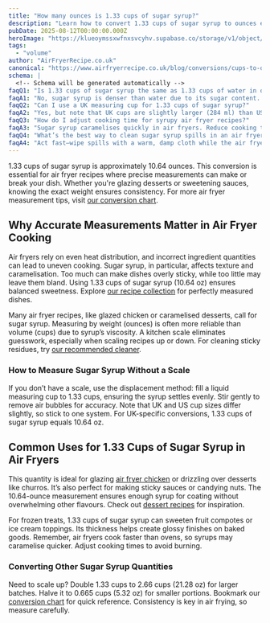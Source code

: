 ```yaml
---
title: "How many ounces is 1.33 cups of sugar syrup?"
description: "Learn how to convert 1.33 cups of sugar syrup to ounces easily for precise air fryer recipes. Get accurate measurements in seconds!"
pubDate: 2025-08-12T00:00:00.000Z
heroImage: "https://klueoymssxwfnxsvcyhv.supabase.co/storage/v1/object/public/Shmucket/how-many-ounces-is-1-33-cups-of-sugar-syrup.webp"
tags:
  - "volume"
author: "AirFryerRecipe.co.uk"
canonical: "https://www.airfryerrecipe.co.uk/blog/conversions/cups-to-ounces/how-many-ounces-is-1-33-cups-of-sugar-syrup"
schema: |
  <!-- Schema will be generated automatically -->
faqQ1: "Is 1.33 cups of sugar syrup the same as 1.33 cups of water in ounces?"
faqA1: "No, sugar syrup is denser than water due to its sugar content. While 1.33 cups of water weighs about 11.2 ounces, 1.33 cups of sugar syrup is approximately 10.64 ounces. Always check specific ingredient densities for accurate conversions."
faqQ2: "Can I use a UK measuring cup for 1.33 cups of sugar syrup?"
faqA2: "Yes, but note that UK cups are slightly larger (284 ml) than US cups (240 ml). For precise results, stick to one measurement system. In UK cups, 1.33 cups of sugar syrup still converts to roughly 10.64 ounces."
faqQ3: "How do I adjust cooking time for syrupy air fryer recipes?"
faqA3: "Sugar syrup caramelises quickly in air fryers. Reduce cooking time by 1–2 minutes and check frequently. Use lower temperatures (160–180°C) to prevent burning. For glazes, apply syrup in the last few minutes of cooking."
faqQ4: "What’s the best way to clean sugar syrup spills in an air fryer?"
faqA4: "Act fast—wipe spills with a warm, damp cloth while the air fryer is cool. For stubborn residue, use a mild cleaner like <a href=https://www.airfryerrecipe.co.uk/air-fryer-cleaner>our recommended solution</a>. Avoid abrasive scrubbers to protect non-stick coatings."
---
```

<p>1.33 cups of sugar syrup is approximately 10.64 ounces. This conversion is essential for air fryer recipes where precise measurements can make or break your dish. Whether you're glazing desserts or sweetening sauces, knowing the exact weight ensures consistency. For more air fryer measurement tips, visit <a href=https://www.airfryerrecipe.co.uk/air-fryer-conversion-chart>our conversion chart</a>.</p>  

<h2>Why Accurate Measurements Matter in Air Fryer Cooking</h2>  
<p>Air fryers rely on even heat distribution, and incorrect ingredient quantities can lead to uneven cooking. Sugar syrup, in particular, affects texture and caramelisation. Too much can make dishes overly sticky, while too little may leave them bland. Using 1.33 cups of sugar syrup (10.64 oz) ensures balanced sweetness. Explore <a href=https://www.airfryerrecipe.co.uk/recipes>our recipe collection</a> for perfectly measured dishes.</p>  

<p>Many air fryer recipes, like glazed chicken or caramelised desserts, call for sugar syrup. Measuring by weight (ounces) is often more reliable than volume (cups) due to syrup’s viscosity. A kitchen scale eliminates guesswork, especially when scaling recipes up or down. For cleaning sticky residues, try <a href=https://www.airfryerrecipe.co.uk/air-fryer-cleaner>our recommended cleaner</a>.</p>  

<h3>How to Measure Sugar Syrup Without a Scale</h3>  
<p>If you don’t have a scale, use the displacement method: fill a liquid measuring cup to 1.33 cups, ensuring the syrup settles evenly. Stir gently to remove air bubbles for accuracy. Note that UK and US cup sizes differ slightly, so stick to one system. For UK-specific conversions, 1.33 cups of sugar syrup equals 10.64 oz.</p>  

<h2>Common Uses for 1.33 Cups of Sugar Syrup in Air Fryers</h2>  
<p>This quantity is ideal for glazing <a href=https://www.airfryerrecipe.co.uk/recipe-category/chicken>air fryer chicken</a> or drizzling over desserts like churros. It’s also perfect for making sticky sauces or candying nuts. The 10.64-ounce measurement ensures enough syrup for coating without overwhelming other flavours. Check out <a href=https://www.airfryerrecipe.co.uk/recipe-category/dessert>dessert recipes</a> for inspiration.</p>  

<p>For frozen treats, 1.33 cups of sugar syrup can sweeten fruit compotes or ice cream toppings. Its thickness helps create glossy finishes on baked goods. Remember, air fryers cook faster than ovens, so syrups may caramelise quicker. Adjust cooking times to avoid burning.</p>  

<h3>Converting Other Sugar Syrup Quantities</h3>  
<p>Need to scale up? Double 1.33 cups to 2.66 cups (21.28 oz) for larger batches. Halve it to 0.665 cups (5.32 oz) for smaller portions. Bookmark our <a href=https://www.airfryerrecipe.co.uk/air-fryer-conversion-chart>conversion chart</a> for quick reference. Consistency is key in air frying, so measure carefully.</p>
